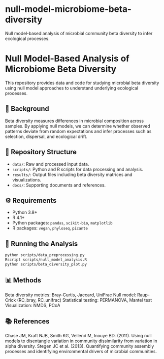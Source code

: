 # null-model-microbiome-beta-diversity
Null model-based analysis of microbial community beta diversity to infer ecological processes.

# Null Model-Based Analysis of Microbiome Beta Diversity

This repository provides data and code for studying microbial beta diversity using null model approaches to understand underlying ecological processes.

## 🧬 Background

Beta diversity measures differences in microbial composition across samples. By applying null models, we can determine whether observed patterns deviate from random expectations and infer processes such as selection, dispersal, and ecological drift.

## 📁 Repository Structure

- `data/`: Raw and processed input data.
- `scripts/`: Python and R scripts for data processing and analysis.
- `results/`: Output files including beta diversity matrices and visualizations.
- `docs/`: Supporting documents and references.

## ⚙️ Requirements

- Python 3.8+
- R 4.1+
- Python packages: `pandas`, `scikit-bio`, `matplotlib`
- R packages: `vegan`, `phyloseq`, `picante`

## 🚀 Running the Analysis

```bash
python scripts/data_preprocessing.py
Rscript scripts/null_model_analysis.R
python scripts/beta_diversity_plot.py
```
## 📊 Methods
Beta diversity metrics: Bray-Curtis, Jaccard, UniFrac
Null model: Raup-Crick (RC_bray, RC_unifrac)
Statistical testing: PERMANOVA, Mantel test
Visualization: NMDS, PCoA

## 📚 References
Chase JM, Kraft NJB, Smith KG, Vellend M, Inouye BD. (2011). Using null models to disentangle variation in community dissimilarity from variation in alpha diversity.
Stegen JC et al. (2013). Quantifying community assembly processes and identifying environmental drivers of microbial communities.
